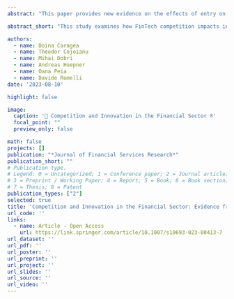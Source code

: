 ```yaml
---
abstract: "This paper provides new evidence on the effects of entry on incumbents’ incentives to innovate by examining the rise of FinTech innovations over the period 2000-2016. We employ machine learning algorithms to classify a large sample of patent applications into five types of FinTech innovations. We then show that greater competition from innovators outside the financial sector increases the probability that incumbent financial firms will innovate. Our identification strategy exploits the variation over time in the share of FinTech patent applications by non-financial start-ups relative to incumbent financial firms, as a proxy for competitive pressures from outside the financial industry. We also find that this increased competition results in a higher number of FinTech patent applications by financial incumbents relative to non-financial ones, especially when the FinTech innovations are more important, as proxied by the number of their future patent citations."

abstract_short: "This study examines how FinTech competition impacts innovation by incumbent financial firms from 2000-2016. Increased competition from non-financial innovators leads to more FinTech patent applications by incumbents, especially for high-impact innovations."

authors:
  - name: Doina Caragea
  - name: Theodor Cojoianu
  - name: Mihai Dobri
  - name: Andreas Hoepner
  - name: Oana Peia
  - name: Davide Romelli
date: '2023-08-10'

highlight: false

image:
  caption: '🔬 Competition and Innovation in the Financial Sector ®️'
  focal_point: ""
  preview_only: false

math: false
projects: []
publication: "*Journal of Financial Services Research*"
publication_short: ""
# Publication type.
# Legend: 0 = Uncategorized; 1 = Conference paper; 2 = Journal article;
# 3 = Preprint / Working Paper; 4 = Report; 5 = Book; 6 = Book section;
# 7 = Thesis; 8 = Patent
publication_types: ["2"]
selected: true
title: 'Competition and Innovation in the Financial Sector: Evidence from the Rise of FinTech Start-ups'
url_code: ''
links:
  - name: Article - Open Access
    url: https://link.springer.com/article/10.1007/s10693-023-00413-7
url_dataset: ''
url_pdf: ''
url_poster: ''
url_preprint: ''
url_project: ''
url_slides: ''
url_source: ''
url_video: ''
---
```


